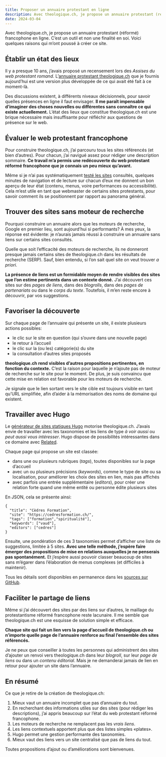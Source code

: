 ```yaml
---
title: Proposer un annuaire protestant en ligne
description: Avec theologique.ch, je propose un annuaire protestant (réformé) francophone en ligne. Voici quelques raisons qui m’ont poussé à créer ce site.
date: 2024-03-04
---
```


Avec theologique.ch, je propose un annuaire protestant (réformé) francophone en ligne. C’est un outil et non une finalité en soi. Voici quelques raisons qui m’ont poussé à créer ce site.

## Établir un état des lieux

Il y a presque 10 ans, j’avais proposé un recensement lors des *Assises du web protestant romand*. L’[annuaire protestant theologique.ch](https://theologique.ch/) que je fournis aujourd’hui est une version plus développée de ce qui avait été fait à ce moment-là.

Des discussions existent, à différents niveaux décisionnels, pour savoir quelles présences en ligne il faut envisager. **Il me paraît impensable d’imaginer des choses nouvelles ou différentes sans connaître ce qui existe actuellement.** L’état des lieux que constitue theologique.ch est une brique nécessaire mais insuffisante pour réfléchir aux questions de présence sur le web.

## Évaluer le web protestant francophone

Pour construire theologique.ch, j’ai parcouru tous les sites référencés (et bien d’autres). Pour chacun, j’ai navigué assez pour rédiger une description sommaire. **Ce travail m’a permis une redécouverte du web protestant réformé francophone que je connais un peu mieux qu’avant.**

Même si je n’ai pas systématiquement [testé les sites](/blog/tester-site/) consultés, quelques minutes de navigation et de lecture sur chacun d’eux me donnent un bon aperçu de leur état (contenu, menus, voire performances ou accessibilité). Cela m’est utile en tant que webmaster de certains sites protestants, pour savoir comment ils se positionnent par rapport au panorama général.

## Trouver des sites sans moteur de recherche

Pourquoi construire un annuaire alors que les moteurs de recherche, Google en premier lieu, sont aujourd’hui si performants? À mes yeux, la réponse est évidente: je n’aurais jamais réussi à construire un annuaire sans liens sur certains sites consultés.

Quelle que soit l’efficacité des moteurs de recherche, ils ne donneront presque jamais certains sites de theologique.ch dans les résultats de recherche (SERP). Sauf, bien entendu, si l’on sait quel site on veut trouver *a priori*.

**La présence de liens est un formidable moyen de rendre visibles des sites que l’on estime pertinents dans un contexte donné.** J’ai découvert ces sites sur des *pages de liens*, dans des *blogrolls*, dans des *pages de partenariats* ou dans le *corps du texte*. Toutefois, il m’en reste encore à découvrir, par vos suggestions.

## Favoriser la découverte

Sur chaque page de l’annuaire qui présente un site, il existe plusieurs actions possibles:

- le clic sur le site en question (qui s’ouvre dans une nouvelle page)
- le retour à l’accueil
- le clic sur la (ou les) catégorie(s) du site
- la consultation d’autres sites proposés

**theologique.ch rend visibles d’autres propositions pertinentes, en fonction du contexte.** C’est la raison pour laquelle je n’ajoute pas de moteur de recherche sur le site pour le moment. De plus, je suis convaincu que cette mise en relation est favorable pour les moteurs de recherche.

Je signale que le lien sortant vers le site cible est toujours visible en tant qu’URL simplifiée, afin d’aider à la mémorisation des noms de domaine qui existent.

## Travailler avec Hugo

Le [générateur de sites statiques Hugo](https://gohugo.io/) motorise theologique.ch. J’avais envie de travailler avec les taxonomies et les liens de type *à voir aussi* ou *peut aussi vous intéresser*. Hugo dispose de possibilités intéressantes dans ce domaine avec [Related](https://gohugo.io/methods/pages/related/).

Chaque page qui propose un site est classée:

- dans une ou plusieurs rubriques (*tags*), toutes disponibles sur la page d’accueil
- avec un ou plusieurs précisions (*keywords*), comme le type de site ou sa localisation, pour améliorer les choix des sites en lien, mais pas affichés
- avec parfois une entrée supplémentaire (*editors*), pour créer une relation forte quand une même entité ou personne édite plusieurs sites

En JSON, cela se présente ainsi:

```
{
  "title": "Cèdres Formation",
  "site": "https://cedresformation.ch/",
  "tags": ["formation","spiritualité"],
  "keywords": ["vaud"],
  "editors": ["cedres"]
}
```

Ensuite, une pondération de ces 3 taxonomies permet d’afficher une liste de suggestions, limitée à 5 sites. **Avec une telle méthode, j’espère faire émerger des propositions de mise en relations auxquelles je ne penserais pas spontanément.** Et j’espère aussi pouvoir classer beaucoup de sites sans m’égarer dans l’élaboration de menus complexes (et difficiles à maintenir).

Tous les détails sont disponibles en permanence dans les [sources sur GitHub](https://github.com/nfriedli/theologique.ch).

## Faciliter le partage de liens

Même si j’ai découvert des sites par des liens sur d’autres, le maillage du protestantisme réformé francophone reste lacunaire. Il me semble que theologique.ch est une esquisse de solution simple et efficace.

**Chaque site qui fait un lien vers la page d’accueil de theologique.ch ou n’importe quelle page de l’annuaire renforce au final l’ensemble des sites référencés.**

Je ne peux que conseiller à toutes les personnes qui administrent des sites d’ajouter un renvoi vers theologique.ch dans leur *blogroll*, sur leur *page de liens* ou dans un *contenu éditorial*. Mais je ne demanderai jamais de lien en retour pour ajouter un site dans l’annuaire.

## En résumé

Ce que je retire de la création de theologique.ch:

1. Mieux vaut un annuaire incomplet que pas d’annuaire du tout.
1. En recherchant des informations utiles sur des sites (pour rédiger les descriptions), j’ai appris beaucoup sur l’état du web protestant réformé francophone.
1. Les moteurs de recherche ne remplacent pas les *vrais liens*.
1. Les liens contextuels apportent plus que des listes simples «plates».
1. Hugo permet une gestion performante des taxonomies.
1. Mieux vaut des liens vers un site centralisé que pas de liens du tout.

Toutes propositions d’ajout ou d’améliorations sont bienvenues.
